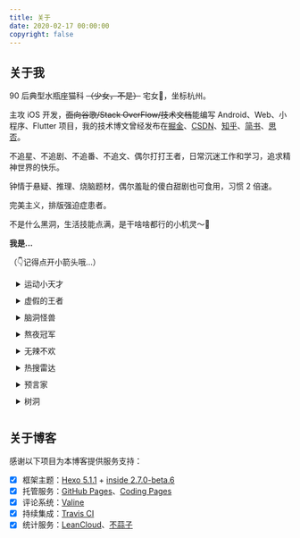 ```yaml
---
title: 关于
date: 2020-02-17 00:00:00
copyright: false
---
```


## 关于我

90 后典型水瓶座猫科 ~~（少女，不是）~~ 宅女👧，坐标杭州。

主攻 iOS 开发，~~面向谷歌/Stack OverFlow/技术文档~~能编写 Android、Web、小程序、Flutter 项目，我的技术博文曾经发布在[掘金](https://juejin.im/user/5ab4b9746fb9a028c812cad9)、[CSDN](https://blog.csdn.net/Code_Martell)、[知乎](https://www.zhihu.com/people/miao-miao-82-17-64)、[简书](https://www.jianshu.com/u/015e1c9d5d06)、[思否](https://segmentfault.com/u/fiteen)。

不追星、不追剧、不追番、不追文、偶尔打打王者，日常沉迷工作和学习，追求精神世界的快乐。

钟情于悬疑、推理、烧脑题材，偶尔羞耻的傻白甜剧也可食用，习惯 2 倍速。

完美主义，排版强迫症患者。

不是什么黑洞，生活技能点满，是干啥啥都行的小机灵～👀

**我是...**

（👇记得点开小箭头哦...）

<details style="padding-left:12px;padding-bottom:10px">
  <summary>运动小天才</summary>
  <p style="font-size:12px; line-height:13px"> 🌟 大学期间蝉联全学院女生体质健康测试分数第一</p>
  <p style="font-size:12px; line-height:13px"> 🏃 女子 800m 跑中考成绩 2'40</p>
  <p style="font-size:12px; line-height:13px"> 🏆 小学全镇跳远冠军 </p>
</details>
<details style="padding-left:12px;padding-bottom:10px">
  <summary>虚假的王者</summary>
  <p style="font-size:12px; line-height:13px"> 🎮 熟悉 KPL 各大战队选手英雄池和 BP 风格</p>
  <p style="font-size:12px; line-height:13px"> 👀 意识流召唤师，嘴强王者</p>
  <p style="line-height:10px"> </p>
</details>
<details style="padding-left:12px;padding-bottom:10px">
  <summary>脑洞怪兽</summary>
  <p style="font-size:12px; line-height:13px"> 💡 脑袋中常爆发特别的灵感</p>
  <p style="font-size:12px; line-height:13px"> 🎨 想要用有趣的灵魂过有趣的人生</p>
</details>
<details style="padding-left:12px;padding-bottom:10px">
  <summary>熬夜冠军</summary>
  <p style="font-size:12px; line-height:13px"> 🌝 参加美赛建模曾四天四夜不睡觉</p>
  <p style="font-size:12px; line-height:13px"> 👸 入夜，头脑清醒、文思泉涌、茅塞顿开...</p>
</details>
<details style="padding-left:12px;padding-bottom:10px">
  <summary>无辣不欢</summary>
  <p style="font-size:12px; line-height:13px"> 🌶️ 可以直接嚼辣椒</p>
  <p style="font-size:12px; line-height:13px"> 🍲 钟情麻辣香锅、四川重庆火锅</p>
  <p style="line-height:10px"> </p>
</details>
<details style="padding-left:12px;padding-bottom:10px">
  <summary>热搜雷达</summary>
  <p style="font-size:12px; line-height:13px"> 🏂 掌握实时热点和八卦信息</p>
  <p style="font-size:12px; line-height:13px"> 👻 能接梗</p>
  <p style="line-height:10px"> </p>
</details>
<details style="padding-left:12px;padding-bottom:10px">
  <summary>预言家</summary>
  <p style="font-size:12px; line-height:13px"> 🥛 鲜奶，能够无预兆地预测到未来发生的事</p>
  <p style="font-size:12px; line-height:13px"> 🎰 只要不参与下注，预测比赛胜负正确率奇高无比</p>
  <p style="font-size:12px; line-height:13px"> 🚗 不依赖导航，靠第六感寻找目的地能力满分</p>
  <p style="line-height:10px"></p>
</details>
<details style="padding-left:12px;padding-bottom:10px">
  <summary>树洞</summary>
  <p style="font-size:12px; line-height:13px"> 👭 朋友们负能量的消除者</p>
  <p style="font-size:12px; line-height:13px"> 🐌 会迟到但不会失约的小伙伴</p>
</details>

## 关于博客

感谢以下项目为本博客提供服务支持：

- [x] 框架主题：[Hexo 5.1.1](https://hexo.io/) + [inside 2.7.0-beta.6](https://github.com/ikeq/hexo-theme-inside)
- [x] 托管服务：[GitHub Pages](https://pages.github.com)、[Coding Pages](https://coding.net/help/doc/pages/creating-pages.html)
- [x] 评论系统：[Valine](https://valine.js.org)
- [x] 持续集成：[Travis CI](https://travis-ci.org)
- [x] 统计服务：[LeanCloud](https://www.leancloud.cn)、[不蒜子](http://busuanzi.ibruce.info)